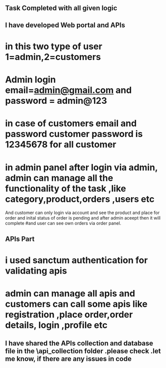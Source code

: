 ## Task Completed with all given logic
## I have developed Web portal and APIs
# in this two type of user 1=admin,2=customers
# Admin login email=admin@gmail.com and password = admin@123
# in case of customers email and password customer password is 12345678 for all customer

# in admin panel after login via admin, admin can manage all the functionality of the task ,like category,product,orders ,users etc
 And customer can only login via account and see the product and place for order and inital status of order is pending and after admin aceept then it will complete
#and user can see own orders via order panel.

## APIs Part
# i used sanctum authentication for validating apis 
# admin can manage all apis and customers can call some apis like registration ,place order,order details, login ,profile etc 

## I have shared the APIs collection and database file in the \api_collection folder .please check .let me know, if there are any issues in code
